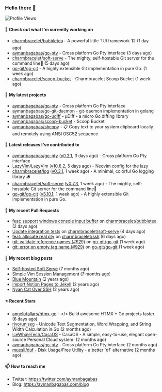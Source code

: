 ### Hello there 👋

![Profile Views](https://komarev.com/ghpvc/?username=aymanbagabas&label=PROFILE+VIEWS)

#### 👷 Check out what I'm currently working on

- [charmbracelet/bubbletea](https://github.com/charmbracelet/bubbletea) - A powerful little TUI framework 🏗 (1 day ago)
- [aymanbagabas/go-pty](https://github.com/aymanbagabas/go-pty) - Cross platform Go Pty interface (3 days ago)
- [charmbracelet/soft-serve](https://github.com/charmbracelet/soft-serve) - The mighty, self-hostable Git server for the command line🍦 (5 days ago)
- [go-git/go-git](https://github.com/go-git/go-git) - A highly extensible Git implementation in pure Go. (1 week ago)
- [charmbracelet/scoop-bucket](https://github.com/charmbracelet/scoop-bucket) - Charmbracelet Scoop Bucket (1 week ago)

#### 🌱 My latest projects

- [aymanbagabas/go-pty](https://github.com/aymanbagabas/go-pty) - Cross platform Go Pty interface
- [aymanbagabas/go-git-daemon](https://github.com/aymanbagabas/go-git-daemon) - git-daemon implementation in golang
- [aymanbagabas/go-udiff](https://github.com/aymanbagabas/go-udiff) - µDiff - a micro Go diffing library
- [aymanbagabas/scoop-bucket](https://github.com/aymanbagabas/scoop-bucket) - Scoop Bucket
- [aymanbagabas/shcopy](https://github.com/aymanbagabas/shcopy) - 📋 Copy text to your system clipboard locally and remotely using ANSI OSC52 sequence

#### 🔭 Latest releases I've contributed to

- [aymanbagabas/go-pty](https://github.com/aymanbagabas/go-pty) ([v0.2.1](https://github.com/aymanbagabas/go-pty/releases/tag/v0.2.1), 3 days ago) - Cross platform Go Pty interface
- [LazyVim/LazyVim](https://github.com/LazyVim/LazyVim) ([v10.8.2](https://github.com/LazyVim/LazyVim/releases/tag/v10.8.2), 5 days ago) - Neovim config for the lazy
- [charmbracelet/log](https://github.com/charmbracelet/log) ([v0.3.1](https://github.com/charmbracelet/log/releases/tag/v0.3.1), 1 week ago) - A minimal, colorful Go logging library 🪵
- [charmbracelet/soft-serve](https://github.com/charmbracelet/soft-serve) ([v0.7.3](https://github.com/charmbracelet/soft-serve/releases/tag/v0.7.3), 1 week ago) - The mighty, self-hostable Git server for the command line🍦
- [go-git/go-git](https://github.com/go-git/go-git) ([v5.10.1](https://github.com/go-git/go-git/releases/tag/v5.10.1), 1 week ago) - A highly extensible Git implementation in pure Go.

#### 🔨 My recent Pull Requests

- [feat: support windows console input buffer](https://github.com/charmbracelet/bubbletea/pull/878) on [charmbracelet/bubbletea](https://github.com/charmbracelet/bubbletea) (2 days ago)
- [Update integration tests](https://github.com/charmbracelet/soft-serve/pull/434) on [charmbracelet/soft-serve](https://github.com/charmbracelet/soft-serve) (4 days ago)
- [feat: allocate real pty](https://github.com/charmbracelet/ssh/pull/8) on [charmbracelet/ssh](https://github.com/charmbracelet/ssh) (6 days ago)
- [git: validate reference names (#929)](https://github.com/go-git/go-git/pull/950) on [go-git/go-git](https://github.com/go-git/go-git) (1 week ago)
- [git: error on empty tag name (#929)](https://github.com/go-git/go-git/pull/949) on [go-git/go-git](https://github.com/go-git/go-git) (1 week ago)

#### 📜 My recent blog posts

- [Self-hosted Soft Serve](https://aymanbagabas.com/blog/2023/04/28/self-hosted-soft-serve.html) (7 months ago)
- [Simple Vim Session Management](https://aymanbagabas.com/blog/2023/04/13/simple-vim-session-management.html) (7 months ago)
- [Blue Mountain](https://aymanbagabas.com/blog/2022/06/02/blue-mountain.html) (2 years ago)
- [Import Notion Pages to Jekyll](https://aymanbagabas.com/blog/2022/03/29/import-notion-pages-to-jekyll.html) (2 years ago)
- [Nyan Cat Over SSH](https://aymanbagabas.com/blog/2022/03/25/nyan-cat-over-ssh.html) (2 years ago)

#### ⭐ Recent Stars

- [angelofallars/htmx-go](https://github.com/angelofallars/htmx-go) - &lt;/&gt; Build awesome HTMX &#43; Go projects faster. (6 days ago)
- [rivo/uniseg](https://github.com/rivo/uniseg) - Unicode Text Segmentation, Word Wrapping, and String Width Calculation in Go (2 months ago)
- [IceWhaleTech/CasaOS](https://github.com/IceWhaleTech/CasaOS) - CasaOS - A simple, easy-to-use, elegant open-source Personal Cloud system. (2 months ago)
- [aymanbagabas/go-pty](https://github.com/aymanbagabas/go-pty) - Cross platform Go Pty interface (2 months ago)
- [muesli/duf](https://github.com/muesli/duf) - Disk Usage/Free Utility - a better &#39;df&#39; alternative (2 months ago)

#### 📫 How to reach me

- Twitter: https://twitter.com/aymanbagabas
- Blog: https://aymanbagabas.com/blog
